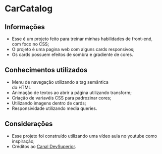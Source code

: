 # CarCatalog

## Informações 

* Esse é um projeto feito para treinar minhas habilidades de front-end, com foco no CSS;
* O projeto é uma pagina web com alguns cards responsivos;
* Os cards possuem efeitos de sombra e gradiente de cores.

## Conhecimentos utilizados 

* Menu de navegação utilizando a tag semântica <nav> do HTML
* Animação de textos ao abrir a página utilizando transform;
* Criação de variavéis CSS para padrozinar cores;
* Utilizando imagens dentro de cards;  
* Responsividade utilizando media queries.

## Considerações

* Esse projeto foi construído utilizando uma vídeo aula no youtube como inspiração;
* Créditos ao [Canal DevSuperior](https://www.youtube.com/channel/UC3twHmWQwtqEO7u-gB_2f7g).

